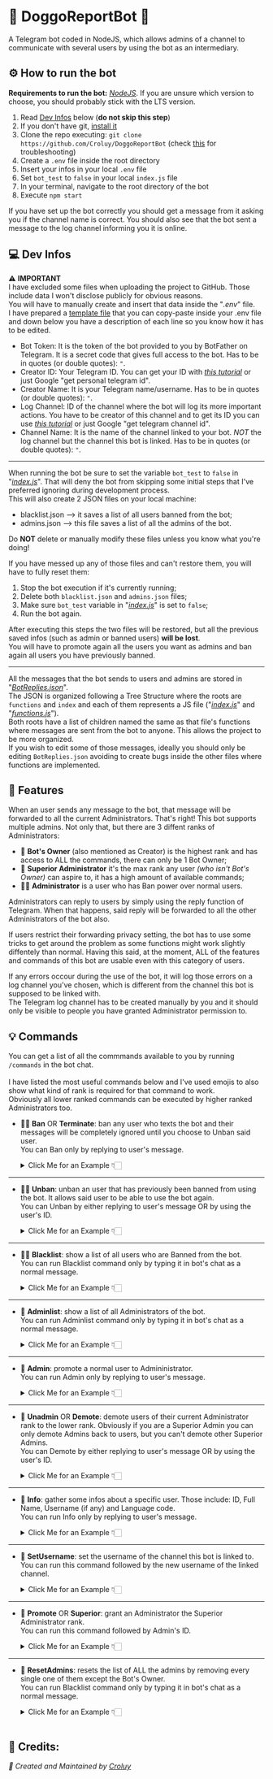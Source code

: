 # 🐶 DoggoReportBot 🐾

A Telegram bot coded in NodeJS, which allows admins of a channel to communicate with several users by using the bot as an intermediary.
<br>

## ⚙️ How to run the bot

**Requirements to run the bot:** *[NodeJS](https://nodejs.org)*. If you are unsure which version to choose, you should probably stick with the LTS version.<br>
1. Read [Dev Infos](https://github.com/Croluy/DoggoReportBot/edit/master/README.md#-dev-infos) below (**do not skip this step**)
2. If you don't have git, [install it](https://github.com/git-guides/install-git)
3. Clone the repo executing: `git clone https://github.com/Croluy/DoggoReportBot` (check [this](https://docs.github.com/en/repositories/creating-and-managing-repositories/cloning-a-repository) for troubleshooting)
4. Create a `.env` file inside the root directory
5. Insert your infos in your local `.env` file
6. Set `bot_test` to `false` in your local `index.js` file
7. In your terminal, navigate to the root directory of the bot
8. Execute `npm start`

If you have set up the bot correctly you should get a message from it asking you if the channel name is correct. You should also see that the bot sent a message to the log channel informing you it is online.
<br>

## 💻 Dev Infos

⚠️ **IMPORTANT**<br>
I have excluded some files when uploading the project to GitHub. Those include data I won't disclose publicly for obvious reasons.<br>
You will have to manually create and insert that data inside the "*.env*" file.<br>
I have prepared a [template file](https://gist.github.com/Croluy/8d3463130ad13b135ca28e5071780991) that you can copy-paste inside your .env file and down below you have a description of each line so you know how it has to be edited.<br>
- Bot Token: It is the token of the bot provided to you by BotFather on Telegram. It is a secret code that gives full access to the bot. Has to be in quotes (or double quotes): `"`.
- Creator ID: Your Telegram ID. You can get your ID with *[this tutorial](https://www.alphr.com/find-chat-id-telegram/)* or just Google "get personal telegram id".
- Creator Name: It is your Telegram name/username. Has to be in quotes (or double quotes): `"`.
- Log Channel: ID of the channel where the bot will log its more important actions. You have to be creator of this channel and to get its ID you can use *[this tutorial](https://neliosoftware.com/content/help/how-do-i-get-the-channel-id-in-telegram/)* or just Google "get telegram channel id".
- Channel Name: It is the name of the channel linked to your bot. *NOT* the log channel but the channel this bot is linked. Has to be in quotes (or double quotes): `"`.

---
When running the bot be sure to set the variable `bot_test` to `false` in "*[index.js](https://github.com/Croluy/DoggoReportBot/blob/master/index.js#L20)*". That will deny the bot from skipping some initial steps that I've preferred ignoring during development process.<br>
This will also create 2 JSON files on your local machine:<br>
- blacklist.json --> it saves a list of all users banned from the bot;
- admins.json --> this file saves a list of all the admins of the bot.

Do **NOT** delete or manually modify these files unless you know what you're doing!<br>

If you have messed up any of those files and can't restore them, you will have to fully reset them:
1. Stop the bot execution if it's currently running;
2. Delete both `blacklist.json` and `admins.json` files;
3. Make sure `bot_test` variable in "*[index.js](https://github.com/Croluy/DoggoReportBot/blob/master/index.js#L20)*" is set to `false`;
4. Run the bot again.

After executing this steps the two files will be restored, but all the previous saved infos (such as admin or banned users) **will be lost**.<br>
You will have to promote again all the users you want as admins and ban again all users you have previously banned.

---
All the messages that the bot sends to users and admins are stored in "*[BotReplies.json](https://github.com/Croluy/DoggoReportBot/blob/master/BotReplies.json)*".<br>
The JSON is organized following a Tree Structure where the roots are `functions` and `index` and each of them represents a JS file ("*[index.js](https://github.com/Croluy/DoggoReportBot/blob/master/index.js)*" and "*[functions.js](https://github.com/Croluy/DoggoReportBot/blob/master/functions.js)*").<br>
Both roots have a list of children named the same as that file's functions where messages are sent from the bot to anyone. This allows the project to be more organized.<br>
If you wish to edit some of those messages, ideally you should only be editing `BotReplies.json` avoiding to create bugs inside the other files where functions are implemented.
<br>

## 🧬 Features

When an user sends any message to the bot, that message will be forwarded to all the current Administrators. That's right! This bot supports multiple admins. Not only that, but there are 3 diffent ranks of Administrators:<br>
+ 👑 **Bot's Owner** (also mentioned as Creator) is the highest rank and has access to ALL the commands, there can only be 1 Bot Owner;<br>
+ 💎 **Superior Administrator** it's the max rank any user *(who isn't Bot's Owner)* can aspire to, it has a high amount of available commands;<br>
+ 👮‍♀️ **Administrator** is a user who has Ban power over normal users.

Administrators can reply to users by simply using the reply function of Telegram. When that happens, said reply will be forwarded to all the other Administrators of the bot also.

If users restrict their forwarding privacy setting, the bot has to use some tricks to get around the problem as some functions might work slightly diffentely than normal. Having this said, at the moment, ALL of the features and commands of this bot are usable even with this category of users.

If any errors occour during the use of the bot, it will log those errors on a log channel you've chosen, which is different from the channel this bot is supposed to be linked with.<br>
The Telegram log channel has to be created manually by you and it should only be visible to people you have granted Administrator permission to.
<br>

## 💡 Commands

You can get a list of all the commmands available to you by running `/commands` in the bot chat.<br><br>
I have listed the most useful commands below and I've used emojis to also show what kind of rank is required for that command to work.<br>
Obviously all lower ranked commands can be executed by higher ranked Administrators too.<br>

+ 👮‍♀️ **Ban** OR **Terminate**: ban any user who texts the bot and their messages will be completely ignored until you choose to Unban said user.<br>
  You can Ban only by replying to user's message.<br>
  <details>
    <summary>Click Me for an Example 👇🏻</summary>
    
    ![Ban Example GIF](https://github.com/Croluy/DoggoReportBot/blob/master/gifs/Ban_new.gif)
  </details>
***

+ 👮‍♀️ **Unban**: unban an user that has previously been banned from using the bot. It allows said user to be able to use the bot again.<br>
  You can Unban by either replying to user's message OR by using the user's ID.<br>
  <details>
    <summary>Click Me for an Example 👇🏻</summary>
    
    ![Unban Example GIF](https://github.com/Croluy/DoggoReportBot/blob/master/gifs/Unban_new.gif)
  </details>
***

+ 👮‍♀️ **Blacklist**: show a list of all users who are Banned from the bot.<br>
  You can run Blacklist command only by typing it in bot's chat as a normal message.<br>
  <details>
    <summary>Click Me for an Example 👇🏻</summary>
    
    ![Blacklist Example GIF](https://github.com/Croluy/DoggoReportBot/blob/master/gifs/Blacklist_new.gif)
  </details>
***

+ 💎 **Adminlist**: show a list of all Administrators of the bot.<br>
  You can run Adminlist command only by typing it in bot's chat as a normal message.<br>
  <details>
    <summary>Click Me for an Example 👇🏻</summary>
    
    ![Adminlist Example GIF](https://github.com/Croluy/DoggoReportBot/blob/master/gifs/Adminlist_new.gif)
  </details>
***

+ 💎 **Admin**: promote a normal user to Admininistrator.<br>
  You can run Admin only by replying to user's message.<br>
  <details>
    <summary>Click Me for an Example 👇🏻</summary>
    
    ![Admin Example GIF](https://github.com/Croluy/DoggoReportBot/blob/master/gifs/Admin_new.gif)
  </details>
***

+ 💎 **Unadmin** OR **Demote**: demote users of their current Administrator rank to the lower rank. Obviously if you are a Superior Admin you can only demote Admins back to users, but you can't demote other Superior Admins.<br>
  You can Demote by either replying to user's message OR by using the user's ID.<br>
  <details>
    <summary>Click Me for an Example 👇🏻</summary>
    
    ![Demote Example GIF](https://github.com/Croluy/DoggoReportBot/blob/master/gifs/Demote_new.gif)
  </details>
***

+ 💎 **Info**: gather some infos about a specific user. Those include: ID, Full Name, Username (if any) and Language code.<br>
  You can run Info only by replying to user's message.<br>
  <details>
    <summary>Click Me for an Example 👇🏻</summary>
    
    ![Info Example GIF](https://github.com/Croluy/DoggoReportBot/blob/master/gifs/Info_new.gif)
  </details>
***

+ 💎 **SetUsername**: set the username of the channel this bot is linked to.<br>
  You can run this command followed by the new username of the linked channel.<br>
  <details>
    <summary>Click Me for an Example 👇🏻</summary>
    
    ![SetUsername Example GIF](https://github.com/Croluy/DoggoReportBot/blob/master/gifs/SetUsername_new.gif)
  </details>
***

+ 👑 **Promote** OR **Superior**: grant an Administrator the Superior Administrator rank.<br>
  You can run this command followed by Admin's ID.<br>
  <details>
    <summary>Click Me for an Example 👇🏻</summary>
    
    ![Promote Example GIF](https://github.com/Croluy/DoggoReportBot/blob/master/gifs/Promote_new.gif)
  </details>
***

+ 👑 **ResetAdmins**: resets the list of ALL the admins by removing every single one of them except the Bot's Owner.<br>
  You can run Blacklist command only by typing it in bot's chat as a normal message.<br>
  <details>
    <summary>Click Me for an Example 👇🏻</summary>
    
    ![ResetAdmins Example GIF](https://github.com/Croluy/DoggoReportBot/blob/master/gifs/Resetadminlist_new.gif)
  </details><br>

## 📄 Credits:

*:rocket: Created and Maintained by [Croluy](https://www.github.com/croluy)*
